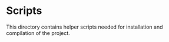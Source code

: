 Scripts
======

This directory contains helper scripts needed for installation and compilation of the project.
